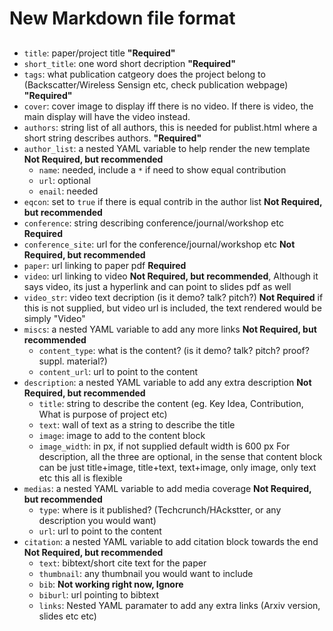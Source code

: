 # New Markdown file format

##

* ```title```: paper/project title **"Required"**
* ```short_title```: one word short decription **"Required"**
* ```tags```: what publication catgeory does the project belong to (Backscatter/Wireless Sensign etc, check publication webpage) **"Required"**
* ```cover```: cover image to display iff there is no video. If there is video, the main display will have the video instead.
* ```authors```: string list of all authors, this is needed for publist.html where a short string describes authors. **"Required"**
* ```author_list```: a nested YAML variable to help render the new template **Not Required, but recommended**
  - ```name```: needed, include a ```*``` if need to show equal contribution
  - ```url```: optional
  - ```enail```: needed
* ```eqcon```: set to ```true``` if there is equal contrib in the author list **Not Required, but recommended**
* ```conference```: string describing conference/journal/workshop etc **Required**
* ```conference_site```: url for the conference/journal/workshop etc **Not Required, but recommended**
* ```paper```: url linking to paper pdf **Required**
* ```video```: url linking to video **Not Required, but recommended**, Although it says video, its just a hyperlink and can point to slides pdf as well
* ```video_str```: video text decription (is it demo? talk? pitch?) **Not Required** if this is not supplied, but video url is included, the text rendered would be simply "Video"
* ```miscs```: a nested YAML variable to add any more links  **Not Required, but recommended**
  -  ```content_type```: what is the content? (is it demo? talk? pitch? proof? suppl. material?)
  - ```content_url```: url to point to the content
* ```description```: a nested YAML variable to add any extra description  **Not Required, but recommended**
  - ```title```: string to describe the content (eg. Key Idea, Contribution, What is purpose of project etc)
  - ```text```: wall of text as a string to describe the title
  - ```image```: image to add to the content block
  - ```image_width```: in px, if not supplied default width is 600 px
For description, all the three are optional, in the sense that content block can be just title+image, title+text, text+image, only image, only text etc this all is flexible
* ```medias```: a nested YAML variable to add media coverage **Not Required, but recommended**
  -  ```type```: where is it published? (Techcrunch/HAckstter, or any description you would want)
  - ```url```: url to point to the content
* ```citation```: a nested YAML variable to add citation block towards the end **Not Required, but recommended**
  - ```text```: bibtext/short cite text for the paper
  - ```thumbnail```: any thumbnail you would want to include
  - ```bib```: **Not working right now, Ignore**
  - ```biburl```: url pointing to bibtext
  - ```links```: Nested YAML paramater to add any extra links (Arxiv version, slides etc etc)

